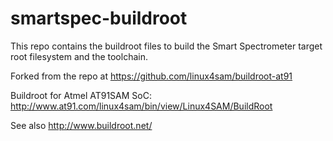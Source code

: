 smartspec-buildroot
===================

This repo contains the buildroot files to build the Smart Spectrometer target root filesystem and the toolchain.

Forked from the repo at https://github.com/linux4sam/buildroot-at91

Buildroot for Atmel AT91SAM SoC: http://www.at91.com/linux4sam/bin/view/Linux4SAM/BuildRoot

See also http://www.buildroot.net/
